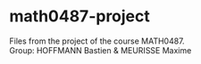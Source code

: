 # math0487-project
Files from the project of the course MATH0487.<br>
Group: HOFFMANN Bastien & MEURISSE Maxime